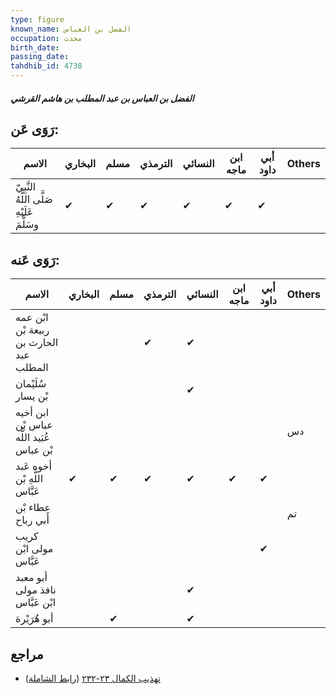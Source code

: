 ```yaml
---
type: figure
known_name: الفضل بن العباس
occupation: محدث
birth_date:
passing_date:
tahdhib_id: 4738
---
```

##### الفضل بن العباس بن عبد المطلب بن هاشم القرشي

## رَوَى عَن:
| الاسم                                      | البخاري | مسلم | الترمذي | النسائي | ابن ماجه | أبي داود | Others |
| ------------------------------------------ | ------- | ---- | ------- | ------- | -------- | -------- | ------ |
| النَّبِيّ صَلَّى اللَّهُ عَلَيْهِ وسَلَّمَ | ✔       | ✔    | ✔       | ✔       | ✔        | ✔        |        |
## رَوَى عَنه:
| الاسم                                    | البخاري | مسلم | الترمذي | النسائي | ابن ماجه | أبي داود | Others |
| ---------------------------------------- | ------- | ---- | ------- | ------- | -------- | -------- | ------ |
| ابْن عمه ربيعة بْن الحارث بن عبد المطلب  |         |      | ✔       | ✔       |          |          |        |
| سُلَيْمان بْن يسار                       |         |      |         | ✔       |          |          |        |
| ابن أخيه عباس بْن عُبَيد اللَّه بْن عباس |         |      |         |         |          |          | دس     |
| أخوه عَبد اللَّهِ بْن عَبَّاس            | ✔       | ✔    | ✔       | ✔       | ✔        | ✔        |        |
| عطاء بْن أَبي رباح                       |         |      |         |         |          |          | تم     |
| كريب مولى ابْن عَبَّاس                   |         |      |         |         |          | ✔        |        |
| أبو معبد نافذ مولى ابْن عَبَّاس          |         |      |         | ✔       |          |          |        |
| أبو هُرَيْرة                             |         | ✔    |         | ✔       |          |          |        |
## مراجع
- [تهذيب الكمال ٢٣-٢٣٢](obsidian://open?vault=Tahdhib-al-Kamal&file=Figures/٤٧٣٨-الفضل%20بن%20العباس%20بن%20عبد%20المطلب%20بن%20هاشم%20القرشي) ([رابط الشاملة](https://shamela.ws/book/3722/12119))